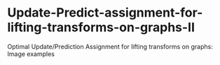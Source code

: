 # Update-Predict-assignment-for-lifting-transforms-on-graphs-II
Optimal Update/Prediction Assignment for lifting transforms on graphs: Image examples
